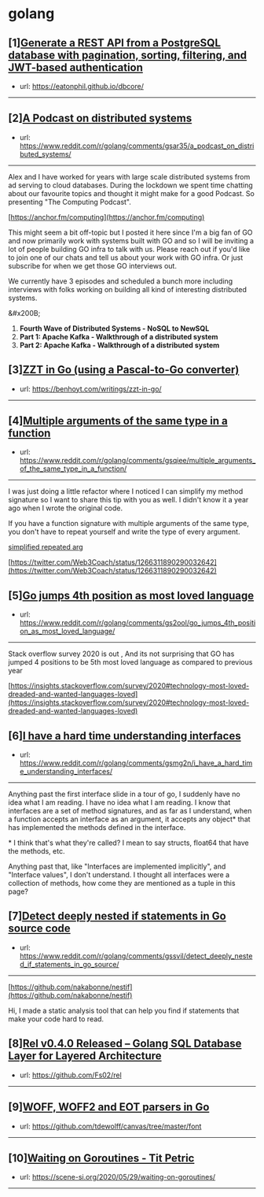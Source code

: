 # golang
## [1][Generate a REST API from a PostgreSQL database with pagination, sorting, filtering, and JWT-based authentication](https://www.reddit.com/r/golang/comments/gsl7sp/generate_a_rest_api_from_a_postgresql_database/)
- url: https://eatonphil.github.io/dbcore/
---

## [2][A Podcast on distributed systems](https://www.reddit.com/r/golang/comments/gsar35/a_podcast_on_distributed_systems/)
- url: https://www.reddit.com/r/golang/comments/gsar35/a_podcast_on_distributed_systems/
---
Alex and I have worked for years with large scale distributed systems from ad serving to cloud databases. During the lockdown we spent time chatting about our favourite topics and thought it might make for a good Podcast. So presenting "The Computing Podcast". 

[https://anchor.fm/computing](https://anchor.fm/computing)

This might seem a bit off-topic but I posted it here since I'm a big fan of GO and now primarily work with systems built with GO and so I will be inviting a lot of people building GO infra to talk with us. Please reach out if you'd like to join one of our chats and tell us about your work with GO infra. Or just subscribe for when we get those GO interviews out.

We currently have 3 episodes and scheduled a bunch more including interviews with folks working on building all kind of interesting distributed systems.

&amp;#x200B;

1. **Fourth Wave of Distributed Systems - NoSQL to NewSQL**
2. **Part 1: Apache Kafka - Walkthrough of a distributed system**
3. **Part 2: Apache Kafka - Walkthrough of a distributed system**
## [3][ZZT in Go (using a Pascal-to-Go converter)](https://www.reddit.com/r/golang/comments/gsmqhq/zzt_in_go_using_a_pascaltogo_converter/)
- url: https://benhoyt.com/writings/zzt-in-go/
---

## [4][Multiple arguments of the same type in a function](https://www.reddit.com/r/golang/comments/gsqiee/multiple_arguments_of_the_same_type_in_a_function/)
- url: https://www.reddit.com/r/golang/comments/gsqiee/multiple_arguments_of_the_same_type_in_a_function/
---
I was just doing a little refactor where I noticed I can simplify my method signature so I want to share this tip with you as well. I didn't know it a year ago when I wrote the original code.  


If you have a function signature with multiple arguments of the same type, you don't have to repeat yourself and write the type of every argument.  


[simplified repeated arg](https://preview.redd.it/ht7i9fq4mo151.png?width=1374&amp;format=png&amp;auto=webp&amp;s=69cb35c472bf5e8da4140688062c77e8076feec3)

[https://twitter.com/Web3Coach/status/1266311890290032642](https://twitter.com/Web3Coach/status/1266311890290032642)
## [5][Go jumps 4th position as most loved language](https://www.reddit.com/r/golang/comments/gs2ool/go_jumps_4th_position_as_most_loved_language/)
- url: https://www.reddit.com/r/golang/comments/gs2ool/go_jumps_4th_position_as_most_loved_language/
---
Stack overflow survey 2020 is out , And its not surprising that GO has jumped 4 positions to be 5th most loved language as compared to previous year

[https://insights.stackoverflow.com/survey/2020#technology-most-loved-dreaded-and-wanted-languages-loved](https://insights.stackoverflow.com/survey/2020#technology-most-loved-dreaded-and-wanted-languages-loved)
## [6][I have a hard time understanding interfaces](https://www.reddit.com/r/golang/comments/gsmg2n/i_have_a_hard_time_understanding_interfaces/)
- url: https://www.reddit.com/r/golang/comments/gsmg2n/i_have_a_hard_time_understanding_interfaces/
---
Anything past the first interface slide in a tour of go, I suddenly have no idea what I am reading. I have no idea what I am reading. I know that interfaces are a set of method signatures, and as far as I understand, when a function accepts an interface as an argument, it accepts any object\* that has implemented the methods defined in the interface. 

\* I think that's what they're called? I mean to say structs, float64 that have the methods, etc.

Anything past that, like "Interfaces are implemented implicitly", and "Interface values", I don't understand. I thought all interfaces were a collection of methods, how come they are mentioned as a tuple in this page?
## [7][Detect deeply nested if statements in Go source code](https://www.reddit.com/r/golang/comments/gssvil/detect_deeply_nested_if_statements_in_go_source/)
- url: https://www.reddit.com/r/golang/comments/gssvil/detect_deeply_nested_if_statements_in_go_source/
---
[https://github.com/nakabonne/nestif](https://github.com/nakabonne/nestif)

Hi, I made a static analysis tool that can help you find if statements that make your code hard to read.
## [8][Rel v0.4.0 Released – Golang SQL Database Layer for Layered Architecture](https://www.reddit.com/r/golang/comments/gss4ta/rel_v040_released_golang_sql_database_layer_for/)
- url: https://github.com/Fs02/rel
---

## [9][WOFF, WOFF2 and EOT parsers in Go](https://www.reddit.com/r/golang/comments/gsauam/woff_woff2_and_eot_parsers_in_go/)
- url: https://github.com/tdewolff/canvas/tree/master/font
---

## [10][Waiting on Goroutines - Tit Petric](https://www.reddit.com/r/golang/comments/gsq2ro/waiting_on_goroutines_tit_petric/)
- url: https://scene-si.org/2020/05/29/waiting-on-goroutines/
---

